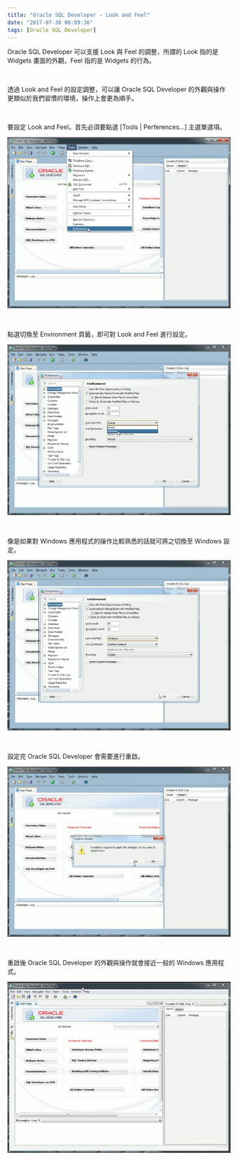 ```yaml
---
title: "Oracle SQL Developer - Look and Feel"
date: "2017-07-30 00:09:36"
tags: [Oracle SQL Developer]
---
```



Oracle SQL Developer 可以支援 Look 與 Feel 的調整，所謂的 Look 指的是 Widgets 畫面的外觀，Feel 指的是 Widgets 的行為。  

<!-- More -->

<br/>


透過 Look and Feel 的設定調整，可以讓 Oracle SQL Developer 的外觀與操作更類似於我們習慣的環境，操作上會更為順手。  

<br/>


要設定 Look and Feel，首先必須要點選 [Tools | Perferences...] 主選單選項。  

![1.png](1.png)

<br/>


點選切換至 Environment 頁籤，即可對 Look and Feel 進行設定。  

![2.png](2.png)

<br/>


像是如果對 Windows 應用程式的操作比較熟悉的話就可將之切換至 Windows 設定。

![3.png](3.png)

<br/>


設定完 Oracle SQL Developer 會需要進行重啟。  

![4.png](4.png)

<br/>


重啟後 Oracle SQL Developer 的外觀與操作就會接近一般的 Windows 應用程式。  

![5.png](5.png)

<br/>
